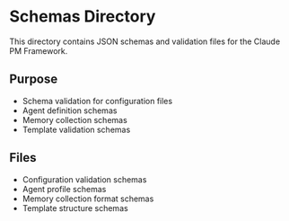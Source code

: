# Schemas Directory

This directory contains JSON schemas and validation files for the Claude PM Framework.

## Purpose
- Schema validation for configuration files
- Agent definition schemas
- Memory collection schemas
- Template validation schemas

## Files
- Configuration validation schemas
- Agent profile schemas
- Memory collection format schemas
- Template structure schemas